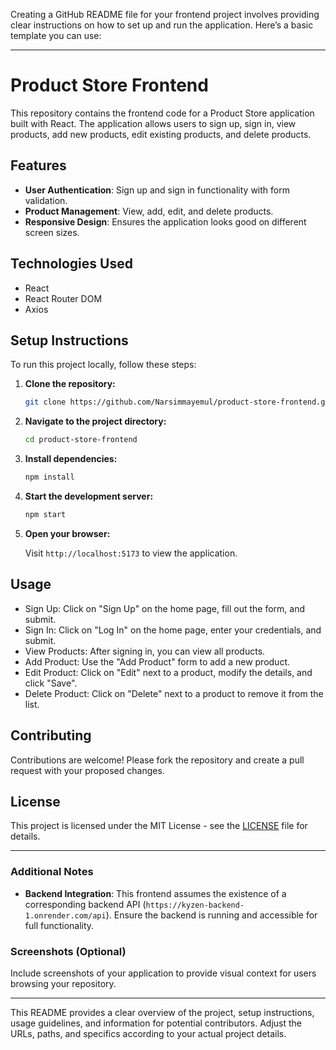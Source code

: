 Creating a GitHub README file for your frontend project involves providing clear instructions on how to set up and run the application. Here’s a basic template you can use:

---

# Product Store Frontend

This repository contains the frontend code for a Product Store application built with React. The application allows users to sign up, sign in, view products, add new products, edit existing products, and delete products.

## Features

- **User Authentication**: Sign up and sign in functionality with form validation.
- **Product Management**: View, add, edit, and delete products.
- **Responsive Design**: Ensures the application looks good on different screen sizes.

## Technologies Used

- React
- React Router DOM
- Axios

## Setup Instructions

To run this project locally, follow these steps:

1. **Clone the repository:**

   ```bash
   git clone https://github.com/Narsimmayemul/product-store-frontend.git
   ```

2. **Navigate to the project directory:**

   ```bash
   cd product-store-frontend
   ```

3. **Install dependencies:**

   ```bash
   npm install
   ```

4. **Start the development server:**

   ```bash
   npm start
   ```

5. **Open your browser:**

   Visit `http://localhost:5173` to view the application.

## Usage

- Sign Up: Click on "Sign Up" on the home page, fill out the form, and submit.
- Sign In: Click on "Log In" on the home page, enter your credentials, and submit.
- View Products: After signing in, you can view all products.
- Add Product: Use the "Add Product" form to add a new product.
- Edit Product: Click on "Edit" next to a product, modify the details, and click "Save".
- Delete Product: Click on "Delete" next to a product to remove it from the list.

## Contributing

Contributions are welcome! Please fork the repository and create a pull request with your proposed changes.

## License

This project is licensed under the MIT License - see the [LICENSE](./LICENSE) file for details.

---

### Additional Notes

- **Backend Integration**: This frontend assumes the existence of a corresponding backend API (`https://kyzen-backend-1.onrender.com/api`). Ensure the backend is running and accessible for full functionality.

### Screenshots (Optional)

Include screenshots of your application to provide visual context for users browsing your repository.

---

This README provides a clear overview of the project, setup instructions, usage guidelines, and information for potential contributors. Adjust the URLs, paths, and specifics according to your actual project details.
